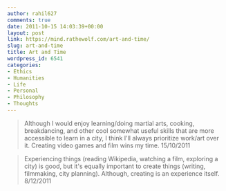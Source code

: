 ```yaml
---
author: rahil627
comments: true
date: 2011-10-15 14:03:39+00:00
layout: post
link: https://mind.rathewolf.com/art-and-time/
slug: art-and-time
title: Art and Time
wordpress_id: 6541
categories:
- Ethics
- Humanities
- Life
- Personal
- Philosophy
- Thoughts
---
```


<blockquote>Although I would enjoy learning/doing martial arts, cooking, breakdancing, and other cool somewhat useful skills that are more accessible to learn in a city, I think I'll always prioritize work/art over it. Creating video games and film wins my time.
15/10/2011
</blockquote>





<blockquote>Experiencing things (reading Wikipedia, watching a film, exploring a city) is good, but it's equally important to create things (writing, filmmaking, city planning). Although, creating is an experience itself.
8/12/2011
</blockquote>
